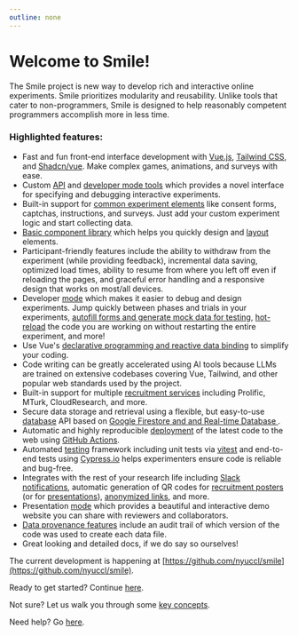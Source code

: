 ```yaml
---
outline: none
---
```


# Welcome to Smile!

The Smile project is new way to develop rich and interactive online experiments.
Smile prioritizes modularity and reusability. Unlike tools that cater to
non-programmers, Smile is designed to help reasonably competent programmers
accomplish more in less time.

### Highlighted features:

- Fast and fun front-end interface development with [Vue.js](https://vuejs.org),
  [Tailwind CSS](https://tailwindcss.com/), and
  [Shadcn/vue](https://www.shadcn-vue.com/). Make complex games, animations, and
  surveys with ease.
- Custom [API](/api) and [developer mode tools](/coding/developing) which
  provides a novel interface for specifying and debugging interactive
  experiments.
- Built-in support for
  [common experiment elements](/coding/views#built-in-views) like consent forms,
  captchas, instructions, and surveys. Just add your custom experiment logic and
  start collecting data.
- [Basic component library](/styling/uikit) which helps you quickly design and
  [layout](/styling/layouts) elements.
- Participant-friendly features include the ability to withdraw from the
  experiment (while providing feedback), incremental data saving, optimized load
  times, ability to resume from where you left off even if reloading the pages,
  and graceful error handling and a responsive design that works on most/all
  devices.
- Developer [mode](/coding/developing) which makes it easier to debug and design
  experiments. Jump quickly between phases and trials in your experiments,
  [autofill forms and generate mock data for testing](/coding/autofill),
  [hot-reload](/coding/developing#hot-module-replacement) the code you are
  working on without restarting the entire experiment, and more!
- Use Vue's
  [declarative programming and reactive data binding](/coding/components#declarative-rendering-and-reactivity)
  to simplify your coding.
- Code writing can be greatly accelerated using AI tools because LLMs are
  trained on extensive codebases covering Vue, Tailwind, and other popular web
  standards used by the project.
- Built-in support for multiple [recruitment services](/recruit/recruitment)
  including Prolific, MTurk, CloudResearch, and more.
- Secure data storage and retrieval using a flexible, but easy-to-use
  [database](/coding/datastorage) API based on
  [Google Firestore and and Real-time Database ](https://firebase.google.com).
- Automatic and highly reproducible [deployment](/recruit/deploying) of the
  latest code to the web using
  [GitHub Actions](https://github.com/features/actions).
- Automated [testing](/coding/testing) framework including unit tests via
  [vitest](https://vitest.dev/) and end-to-end tests using
  [Cypress.io](https://www.cypress.io/) helps experimenters ensure code is
  reliable and bug-free.
- Integrates with the rest of your research life including
  [Slack notifications](/recruit/deploying#notifying-the-slack-bot), automatic
  generation of QR codes for
  [recruitment posters](/recruit/deploying#notifying-the-slack-bot) (or for
  [presentations](/presentation#qr-code-download)),
  [anonymized links](/recruit/deploying#what-url-do-you-send-participants-to),
  and more.
- Presentation [mode](/presentation) which provides a beautiful and interactive
  demo website you can share with reviewers and collaborators.
- [Data provenance features](/analysis#data-provenance) include an audit trail
  of which version of the code was used to create each data file.
- Great looking and detailed docs, if we do say so ourselves!

The current development is happening at
[https://github.com/nyuccl/smile](https://github.com/nyuccl/smile).

Ready to get started? Continue [here](/requirements).

Not sure? Let us walk you through some [key concepts](/concepts).

Need help? Go [here](/help).
